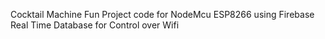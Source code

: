 Cocktail Machine Fun Project code for NodeMcu ESP8266 using Firebase Real Time Database for Control over Wifi

